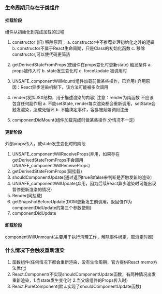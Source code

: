 ### 生命周期只存在于类组件

#### 挂载阶段
 组件从初始化到完成加载的过程
1. constructor  (旧)
    移除原因：
	    a. constructor中不推荐处理初始化之外的逻辑
	    b. constructor不属于React生命周期，只是Class的初始化函数
	    c. 移除constructor,可以使代码更简洁


2. getDerivedStateFromProps(使组件在props变化时更新state)
   触发条件
	   a. props被传入时
	   b. state发生变化时
	   c. forceUpdate 被调用时
3. UNSAFE_componentWillMount(组件加载前做某些操作，已弃用)
   弃用原因：React异步渲染机制下，该方法可能被多次调用

4. render(发挥JSX结构，用于描述渲染的内容)
   注意：render为纯函数 不应该包含任何副作用
	   a. 不能setState, render每次渲染都会重新调用，setState会触发渲染，造成死循环
	   b. 不能绑定事件，容易被频繁调用注册

5. componentDidMount(组件加载完成时做某些操作,分情况不一定)

#### 更新阶段
 外部props传入，或state发生变化时的阶段
 1. UNSAFE_componentWillReceiveProps(弃用，如果存在getDerivedStateFromProps不会调用UNSAFE_componentWillReceiveProps)
 2. getDerivedStateFromProps(同挂载)
 3. shouldComponentUpdate(通过返回true和false来判断是否触发新的渲染)
 4. UNSAFE_componentWillUpdate(弃用，因为后续React异步渲染时可能出现暂停更新渲染的情况)
 5. Render(同挂载)
 6. getSnapshotBeforeUpdate(DOM更新发生前调用，返回值作为componentDidUpdate的第三个参数使用)
 7. componentDidUpdate

#### 卸载阶段
 componentWillUnmount(主要用于执行清理工作，解除事件绑定，取消定时器)


### 什么情况下会触发重新渲染
1. 函数组件(任何情况下都会重新渲染，没有生命周期，官方提供React.memo方法优化)
2. React.Component(不实现shouldComponentUpdate函数，有两种情况出发重新渲染，1.当state发生变化时 2.当父级组件的Props传入时)
3. React.PureComponent(默认实现了shouldComponentUpdate函数)